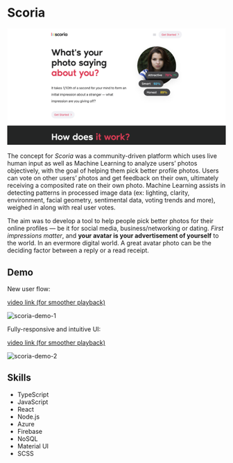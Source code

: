 # Scoria

![scoria-screenshot](/assets/scoria-ss.png)

The concept for _Scoria_ was a community-driven platform which uses live human input as well as Machine Learning to analyze users’ photos objectively, with the goal of helping them pick better profile photos. Users can vote on other users’ photos and get feedback on their own, ultimately receiving a composited rate on their own photo. Machine Learning assists in detecting patterns in processed image data (ex: lighting, clarity, environment, facial geometry, sentimental data, voting trends and more), weighed in along with real user votes.

The aim was to develop a tool to help people pick better photos for their online profiles — be it for social media, business/networking or dating. _First impressions matter_, and **your avatar is your advertisement of yourself** to the world. In an evermore digital world. A great avatar photo can be the deciding factor between a reply or a read receipt.

## Demo

New user flow:

[video link (for smoother playback)](https://yulian.codes/resources/scoria-demo-1.mp4)

![scoria-demo-1](/assets/scoria-demo-1.gif)

Fully-responsive and intuitive UI:

[video link (for smoother playback)](https://yulian.codes/resources/scoria-demo-2.mp4)

![scoria-demo-2](/assets/scoria-demo-2.gif)

## Skills

- TypeScript
- JavaScript
- React
- Node.js
- Azure
- Firebase
- NoSQL
- Material UI
- SCSS
